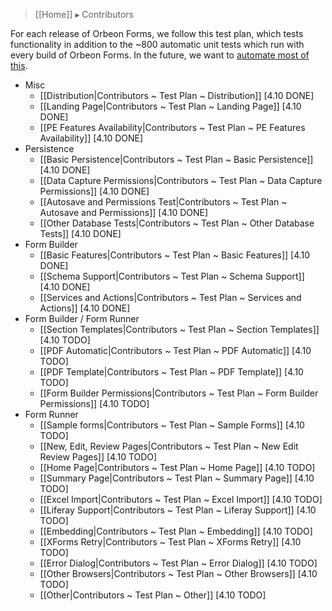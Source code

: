 > [[Home]] ▸ Contributors

For each release of Orbeon Forms, we follow this test plan, which tests functionality in addition to the ~800 automatic unit tests which run with every build of Orbeon Forms. In the future, we want to [automate most of this](https://github.com/orbeon/orbeon-forms/issues/227).

- Misc
    - [[Distribution|Contributors ~ Test Plan ~ Distribution]] [4.10 DONE]
    - [[Landing Page|Contributors ~ Test Plan ~ Landing Page]] [4.10 DONE]
    - [[PE Features Availability|Contributors ~ Test Plan ~ PE Features Availability]] [4.10 DONE]
- Persistence
    - [[Basic Persistence|Contributors ~ Test Plan ~ Basic Persistence]] [4.10 DONE]
    - [[Data Capture Permissions|Contributors ~ Test Plan ~ Data Capture Permissions]] [4.10 DONE]
    - [[Autosave and Permissions Test|Contributors ~ Test Plan ~ Autosave and Permissions]] [4.10 DONE]
    - [[Other Database Tests|Contributors ~ Test Plan ~ Other Database Tests]] [4.10 DONE]
- Form Builder
    - [[Basic Features|Contributors ~ Test Plan ~ Basic Features]] [4.10 DONE]
    - [[Schema Support|Contributors ~ Test Plan ~ Schema Support]] [4.10 DONE]
    - [[Services and Actions|Contributors ~ Test Plan ~ Services and Actions]] [4.10 DONE]
- Form Builder / Form Runner
    - [[Section Templates|Contributors ~ Test Plan ~ Section Templates]] [4.10 TODO]
    - [[PDF Automatic|Contributors ~ Test Plan ~ PDF Automatic]] [4.10 TODO]
    - [[PDF Template|Contributors ~ Test Plan ~ PDF Template]] [4.10 TODO]
    - [[Form Builder Permissions|Contributors ~ Test Plan ~ Form Builder Permissions]] [4.10 TODO]
- Form Runner
    - [[Sample forms|Contributors ~ Test Plan ~ Sample Forms]] [4.10 TODO]
    - [[New, Edit, Review Pages|Contributors ~ Test Plan ~ New Edit Review Pages]] [4.10 TODO]
    - [[Home Page|Contributors ~ Test Plan ~ Home Page]] [4.10 TODO]
    - [[Summary Page|Contributors ~ Test Plan ~ Summary Page]] [4.10 TODO]
    - [[Excel Import|Contributors ~ Test Plan ~ Excel Import]] [4.10 TODO]
    - [[Liferay Support|Contributors ~ Test Plan ~ Liferay Support]] [4.10 TODO]
    - [[Embedding|Contributors ~ Test Plan ~ Embedding]] [4.10 TODO]
    - [[XForms Retry|Contributors ~ Test Plan ~ XForms Retry]] [4.10 TODO]
    - [[Error Dialog|Contributors ~ Test Plan ~ Error Dialog]] [4.10 TODO]
    - [[Other Browsers|Contributors ~ Test Plan ~ Other Browsers]] [4.10 TODO]
    - [[Other|Contributors ~ Test Plan ~ Other]] [4.10 TODO]